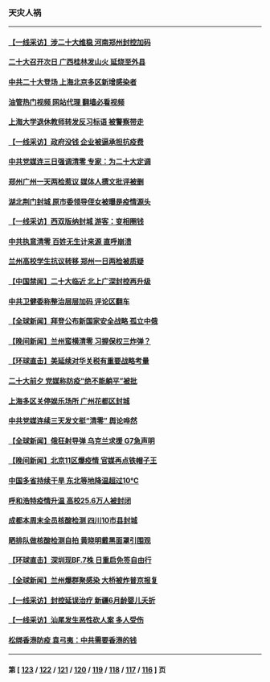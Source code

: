 ### 天灾人祸
---
#### [【一线采访】涉二十大维稳 河南郑州封控加码](../../pages/ncid280/n13847963.md?10190445) 
#### [二十大召开次日 广西桂林发山火 延烧至外县](../../pages/ncid280/n13846935.md?10190445) 
#### [中共二十大登场 上海北京多区新增感染者](../../pages/ncid280/n13846573.md?10190445) 
#### [油管热门视频 网站代理 翻墙必看视频](http://132.145.103.77:81/youtube.html?10190445)
#### [上海大学退休教师转发反习标语 被警察带走](../../pages/ncid280/n13846408.md?10190445) 
#### [【一线采访】政府没钱 企业被逼承担抗疫费](../../pages/ncid280/n13845946.md?10190445) 
#### [中共党媒连三日强调清零 专家：为二十大定调](../../pages/ncid280/n13845156.md?10190445) 
#### [郑州广州一天两检惹议 媒体人撰文批评被删](../../pages/ncid280/n13845201.md?10190445) 
#### [湖北荆门封城 原市委领导侄女被曝是疫情源头](../../pages/ncid280/n13844818.md?10190445) 
#### [【一线采访】西双版纳封城 游客：变相圈钱](../../pages/ncid280/n13844525.md?10190445) 
#### [中共执意清零 百姓无生计来源 直呼崩溃](../../pages/ncid280/n13844738.md?10190445) 
#### [兰州高校学生抗议转移 郑州一日两检被质疑](../../pages/ncid280/n13844287.md?10190445) 
#### [【中国禁闻】二十大临近 北上广深封控再升级](../../pages/ncid280/n13844488.md?10190445) 
#### [中共卫健委称整治层层加码 评论区翻车](../../pages/ncid280/n13844481.md?10190445) 
#### [【全球新闻】拜登公布新国家安全战略 孤立中俄](../../pages/ncid280/n13844471.md?10190445) 
#### [【晚间新闻】兰州蛮横清零 习握保权三炸弹？](../../pages/ncid280/n13844470.md?10190445) 
#### [【环球直击】美延续对华关税有重要战略考量](../../pages/ncid280/n13843995.md?10190445) 
#### [二十大前夕 党媒称防疫“绝不能躺平”被批](../../pages/ncid280/n13843331.md?10190445) 
#### [上海多区关停娱乐场所 广州花都区封城](../../pages/ncid280/n13844165.md?10190445) 
#### [中共党媒连续三天发文挺“清零” 舆论哗然](../../pages/ncid280/n13843972.md?10190445) 
#### [【全球新闻】俄狂射导弹 乌克兰求援 G7急声明](../../pages/ncid280/n13843789.md?10190445) 
#### [【晚间新闻】北京11区爆疫情 官媒再点铁帽子王](../../pages/ncid280/n13843769.md?10190445) 
#### [中国多省持续干旱 东北等地降温超过10℃](../../pages/ncid280/n13843703.md?10190445) 
#### [呼和浩特疫情升温 高校25.6万人被封闭](../../pages/ncid280/n13843775.md?10190445) 
#### [成都本周末全员核酸检测 四川10市县封城](../../pages/ncid280/n13843691.md?10190445) 
#### [晒排队做核酸检测自拍 黄晓明戴黑面罩引围观](../../pages/ncid280/n13843316.md?10190445) 
#### [【环球直击】深圳现BF.7株 日重启免签自由行](../../pages/ncid280/n13843332.md?10190445) 
#### [【全球新闻】兰州爆群聚感染 大桥被炸普京报复](../../pages/ncid280/n13843308.md?10190445) 
#### [【一线采访】封控延误治疗 新疆6月龄婴儿夭折](../../pages/ncid280/n13843154.md?10190445) 
#### [【一线采访】汕尾发生恶性砍人案 多人受伤](../../pages/ncid280/n13843023.md?10190445) 
#### [松绑香港防疫 袁弓夷：中共需要香港的钱](../../pages/ncid280/n13842926.md?10190445) 

---
#### 第 [ [123](./123.md?10190445) / [122](./122.md?10190445) / [121](./121.md?10190445) / [120](./120.md?10190445) / [119](./119.md?10190445) / [118](./118.md?10190445) / [117](./117.md?10190445) / [116](./116.md?10190445) ] 页
